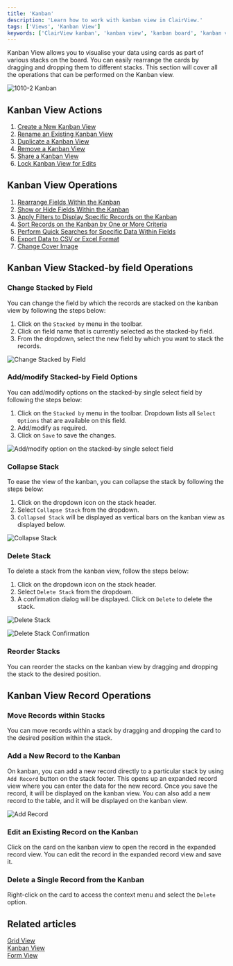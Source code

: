 ```yaml
---
title: 'Kanban'
description: 'Learn how to work with kanban view in ClairView.'
tags: ['Views', 'Kanban View']
keywords: ['ClairView kanban', 'kanban view', 'kanban board', 'kanban view operations']
---
```


Kanban View allows you to visualise your data using cards as part of various stacks on the board. You can easily rearrange the cards by dragging and dropping them to different stacks. This section will cover all the operations that can be performed on the Kanban view.

![1010-2 Kanban](/img/v2/views/kanban.png)

## Kanban View Actions
1. [Create a New Kanban View](/views/create-view#create-new-view)
2. [Rename an Existing Kanban View](/views/actions-on-view#rename-view)
3. [Duplicate a Kanban View](/views/actions-on-view#duplicate-view)
4. [Remove a Kanban View](/views/actions-on-view#delete-view)
5. [Share a Kanban View](/views/share-view)
6. [Lock Kanban View for Edits](/views/views-overview#view-permission-types)

## Kanban View Operations
1. [Rearrange Fields Within the Kanban](/table-operations/field-operations#rearranging-fields)
2. [Show or Hide Fields Within the Kanban](/table-operations/field-operations#showhide-fields)
3. [Apply Filters to Display Specific Records on the Kanban](/table-operations/filter)
4. [Sort Records on the Kanban by One or More Criteria](/table-operations/sort)
5. [Perform Quick Searches for Specific Data Within Fields](/table-operations/search)
6. [Export Data to CSV or Excel Format](/table-operations/download#download-data)
7. [Change Cover Image](/table-operations/field-operations#change-cover-field-gallerykanban-view)

## Kanban View Stacked-by field Operations
### Change Stacked by Field 
You can change the field by which the records are stacked on the kanban view by following the steps below:
1. Click on the `Stacked by` menu in the toolbar. 
2. Click on field name that is currently selected as the stacked-by field. 
3. From the dropdown, select the new field by which you want to stack the records.  
  
![Change Stacked by Field](/img/v2/views/kanban-change-stack.png)

### Add/modify Stacked-by Field Options 
You can add/modify options on the stacked-by single select field by following the steps below:
1. Click on the `Stacked by` menu in the toolbar. Dropdown lists all `Select Options` that are available on this field. 
2. Add/modify as required.
3. Click on `Save` to save the changes.
  
![Add/modify option on the stacked-by single select field](/img/v2/views/kanban-edit-stack-options.png)

### Collapse Stack
To ease the view of the kanban, you can collapse the stack by following the steps below:
1. Click on the dropdown icon on the stack header.
2. Select `Collapse Stack` from the dropdown.
3. `Collapsed Stack` will be displayed as vertical bars on the kanban view as displayed below.

![Collapse Stack](/img/v2/views/kanban-collapse-stack.png)

### Delete Stack
To delete a stack from the kanban view, follow the steps below:
1. Click on the dropdown icon on the stack header.
2. Select `Delete Stack` from the dropdown.
3. A confirmation dialog will be displayed. Click on `Delete` to delete the stack.

![Delete Stack](/img/v2/views/kanban-delete-stack.png)

![Delete Stack Confirmation](/img/v2/views/kanban-delete-stack-confirmation.png)

### Reorder Stacks
You can reorder the stacks on the kanban view by dragging and dropping the stack to the desired position.
 

## Kanban View Record Operations
### Move Records within Stacks
You can move records within a stack by dragging and dropping the card to the desired position within the stack.

### Add a New Record to the Kanban
On kanban, you can add a new record directly to a particular stack by using `Add Record` button on the stack footer. This opens up an expanded record view where you can enter the data for the new record. Once you save the record, it will be displayed on the kanban view. You can also add a new record to the table, and it will be displayed on the kanban view.  
  
![Add Record](/img/v2/views/kanban-add-record.png)
  
### Edit an Existing Record on the Kanban
Click on the card on the kanban view to open the record in the expanded record view. You can edit the record in the expanded record view and save it.
  
### Delete a Single Record from the Kanban
Right-click on the card to access the context menu and select the `Delete` option.
  


## Related articles
[Grid View](/views/view-types/grid)  
[Kanban View](/views/view-types/kanban)  
[Form View](/views/view-types/form)  
